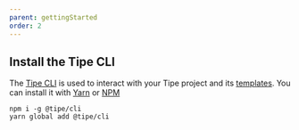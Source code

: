 ```yaml
---
parent: gettingStarted
order: 2
---
```

## Install the Tipe CLI
The [Tipe CLI]() is used to interact with your Tipe project and its [templates](). You can install it with [Yarn]() or [NPM]()
```
npm i -g @tipe/cli
yarn global add @tipe/cli
```
